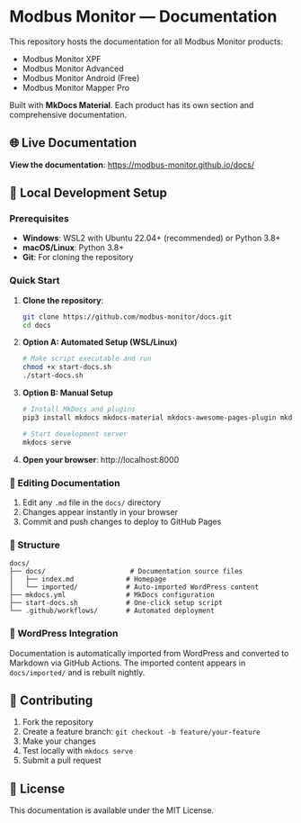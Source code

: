 # Modbus Monitor — Documentation

This repository hosts the documentation for all Modbus Monitor products:
- Modbus Monitor XPF
- Modbus Monitor Advanced  
- Modbus Monitor Android (Free)
- Modbus Monitor Mapper Pro

Built with **MkDocs Material**. Each product has its own section and comprehensive documentation.

## 🌐 Live Documentation

**View the documentation**: https://modbus-monitor.github.io/docs/

## 🚀 Local Development Setup

### Prerequisites
- **Windows**: WSL2 with Ubuntu 22.04+ (recommended) or Python 3.8+
- **macOS/Linux**: Python 3.8+
- **Git**: For cloning the repository

### Quick Start

1. **Clone the repository**:
   ```bash
   git clone https://github.com/modbus-monitor/docs.git
   cd docs
   ```

2. **Option A: Automated Setup (WSL/Linux)**
   ```bash
   # Make script executable and run
   chmod +x start-docs.sh
   ./start-docs.sh
   ```

3. **Option B: Manual Setup**
   ```bash
   # Install MkDocs and plugins
   pip3 install mkdocs mkdocs-material mkdocs-awesome-pages-plugin mkdocs-redirects mkdocs-minify-plugin
   
   # Start development server
   mkdocs serve
   ```

4. **Open your browser**: http://localhost:8000

### 📝 Editing Documentation

1. Edit any `.md` file in the `docs/` directory
2. Changes appear instantly in your browser
3. Commit and push changes to deploy to GitHub Pages

### 📂 Structure

```
docs/
├── docs/                     # Documentation source files
│   ├── index.md             # Homepage
│   └── imported/            # Auto-imported WordPress content
├── mkdocs.yml               # MkDocs configuration
├── start-docs.sh            # One-click setup script
└── .github/workflows/       # Automated deployment
```

### 🔄 WordPress Integration

Documentation is automatically imported from WordPress and converted to Markdown via GitHub Actions. The imported content appears in `docs/imported/` and is rebuilt nightly.

## 🤝 Contributing

1. Fork the repository
2. Create a feature branch: `git checkout -b feature/your-feature`
3. Make your changes
4. Test locally with `mkdocs serve`
5. Submit a pull request

## 📄 License

This documentation is available under the MIT License.
